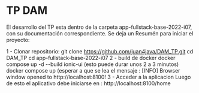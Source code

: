 # TP DAM
El desarrollo del TP esta dentro de la carpeta app-fullstack-base-2022-i07, con su documentación correspondiente.
Se deja un Resumén para iniciar el proyecto:

1 - Clonar repositorio:
git clone https://github.com/juan4java/DAM_TP.git
cd DAM_TP
cd app-fullstack-base-2022-i07
2 - build de docker
docker compose up -d --build ionic-ui
(esto puede durar unos 2 a 3 minutos)
docker compose up
(esperar a que se lea el mensaje : [INFO] Browser window opened to http://localhost:8100!
3 - Acceder a la aplicacion
Luego de esto el aplicativo debe iniciarse en : 
http://localhost:8100/home
